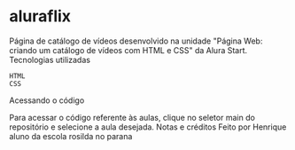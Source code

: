 # aluraflix

Página de catálogo de vídeos desenvolvido na unidade "Página Web: criando um catálogo de vídeos com HTML e CSS" da Alura Start.
Tecnologias utilizadas

    HTML
    CSS

Acessando o código

Para acessar o código referente às aulas, clique no seletor main do repositório e selecione a aula desejada.
Notas e créditos
Feito por Henrique aluno da escola rosilda no parana
